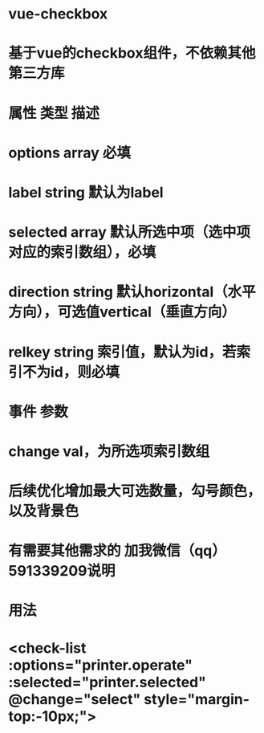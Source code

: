 # vue-checkbox
# 基于vue的checkbox组件，不依赖其他第三方库
# 属性          类型          描述
# options       array        必填
# label         string       默认为label
# selected      array        默认所选中项（选中项对应的索引数组），必填
# direction     string       默认horizontal（水平方向），可选值vertical（垂直方向）
# relkey        string       索引值，默认为id，若索引不为id，则必填
# 事件       参数
# change     val，为所选项索引数组

# 后续优化增加最大可选数量，勾号颜色，以及背景色

# 有需要其他需求的 加我微信（qq）591339209说明

# 用法
# <check-list :options="printer.operate" :selected="printer.selected" @change="select" style="margin-top:-10px;"></check-list>
